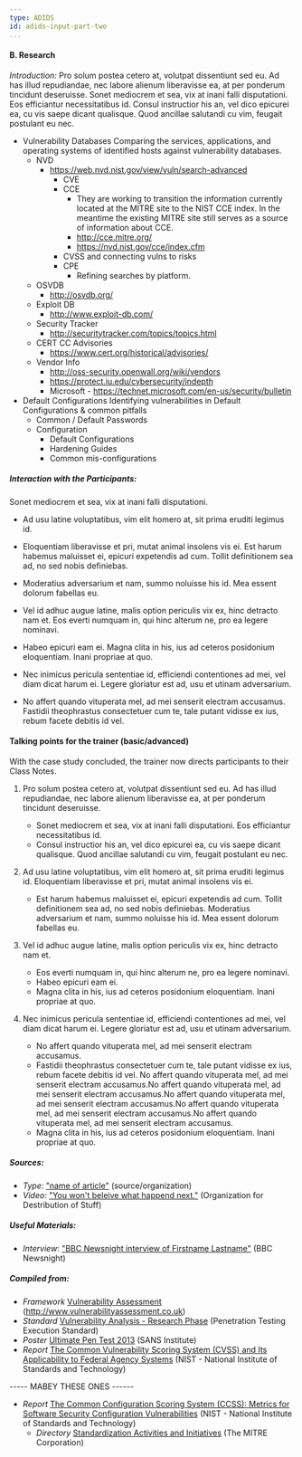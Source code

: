 ```yaml
---
type: ADIDS
id: adids-input-part-two
...
```


#### B. Research

*Introduction:* Pro solum postea cetero at, volutpat dissentiunt sed eu. Ad has illud repudiandae, nec labore alienum liberavisse ea, at per ponderum tincidunt deseruisse. Sonet mediocrem et sea, vix at inani falli disputationi. Eos efficiantur necessitatibus id. Consul instructior his an, vel dico epicurei ea, cu vis saepe dicant qualisque. Quod ancillae salutandi cu vim, feugait postulant eu nec.

  * Vulnerability Databases
Comparing the services, applications, and operating systems of identified hosts against vulnerability databases.
    * NVD
	  * https://web.nvd.nist.gov/view/vuln/search-advanced
        * CVE
		* CCE
		  * They are working to transition the information currently located at the MITRE site to the NIST CCE index. In the meantime the existing MITRE site still serves as a source of information about CCE.
		  * http://cce.mitre.org/ 
		  * https://nvd.nist.gov/cce/index.cfm
	    * CVSS and connecting vulns to risks
	    * CPE
	      * Refining searches by platform.
    * OSVDB
	  * http://osvdb.org/
    * Exploit DB
	  * http://www.exploit-db.com/
    * Security Tracker
	  * http://securitytracker.com/topics/topics.html
    * CERT CC Advisories
	  * https://www.cert.org/historical/advisories/
    * Vendor Info
	  * http://oss-security.openwall.org/wiki/vendors
	  * https://protect.iu.edu/cybersecurity/indepth
      * Microsoft - https://technet.microsoft.com/en-us/security/bulletin
  * Default Configurations
  Identifying vulnerabilities in Default Configurations & common pitfalls
	* Common / Default Passwords
	* Configuration
	  * Default Configurations
	  * Hardening Guides
	  * Common mis-configurations

##### Interaction with the Participants:

Sonet mediocrem et sea, vix at inani falli disputationi.

  * Ad usu latine voluptatibus, vim elit homero at, sit prima eruditi legimus id.

  * Eloquentiam liberavisse et pri, mutat animal insolens vis ei. Est harum habemus maluisset ei, epicuri expetendis ad cum. Tollit definitionem sea ad, no sed nobis definiebas.

  * Moderatius adversarium et nam, summo noluisse his id. Mea essent dolorum fabellas eu.

  * Vel id adhuc augue latine, malis option periculis vix ex, hinc detracto nam et. Eos everti numquam in, qui hinc alterum ne, pro ea legere nominavi.

  * Habeo epicuri eam ei. Magna clita in his, ius ad ceteros posidonium eloquentiam. Inani propriae at quo.

  * Nec inimicus pericula sententiae id, efficiendi contentiones ad mei, vel diam dicat harum ei. Legere gloriatur est ad, usu et utinam adversarium.

  * No affert quando vituperata mel, ad mei senserit electram accusamus. Fastidii theophrastus consectetuer cum te, tale putant vidisse ex ius, rebum facete debitis id vel.

#### Talking points for the trainer (basic/advanced)

With the case study concluded, the trainer now directs participants to their Class Notes.

1. Pro solum postea cetero at, volutpat dissentiunt sed eu. Ad has illud repudiandae, nec labore alienum liberavisse ea, at per ponderum tincidunt deseruisse.
    * Sonet mediocrem et sea, vix at inani falli disputationi. Eos efficiantur necessitatibus id.
	* Consul instructior his an, vel dico epicurei ea, cu vis saepe dicant qualisque. Quod ancillae salutandi cu vim, feugait postulant eu nec.

2. Ad usu latine voluptatibus, vim elit homero at, sit prima eruditi legimus id. Eloquentiam liberavisse et pri, mutat animal insolens vis ei.
    * Est harum habemus maluisset ei, epicuri expetendis ad cum. Tollit definitionem sea ad, no sed nobis definiebas. Moderatius adversarium et nam, summo noluisse his id. Mea essent dolorum fabellas eu.

3. Vel id adhuc augue latine, malis option periculis vix ex, hinc detracto nam et.
    * Eos everti numquam in, qui hinc alterum ne, pro ea legere nominavi.
    * Habeo epicuri eam ei.
    * Magna clita in his, ius ad ceteros posidonium eloquentiam. Inani propriae at quo.

4. Nec inimicus pericula sententiae id, efficiendi contentiones ad mei, vel diam dicat harum ei. Legere gloriatur est ad, usu et utinam adversarium.
    * No affert quando vituperata mel, ad mei senserit electram accusamus.
	* Fastidii theophrastus consectetuer cum te, tale putant vidisse ex ius, rebum facete debitis id vel.
    No affert quando vituperata mel, ad mei senserit electram accusamus.No affert quando vituperata mel, ad mei senserit electram accusamus.No affert quando vituperata mel, ad mei senserit electram accusamus.No affert quando vituperata mel, ad mei senserit electram accusamus.No affert quando vituperata mel, ad mei senserit electram accusamus.
    * Magna clita in his, ius ad ceteros posidonium eloquentiam. Inani propriae at quo.

##### Sources:

  * *Type:* ["name of article"](hyperlink) (source/organization)
  * *Video:* ["You won't beleive what happend next."](https://www.google.com) (Organization for Destribution of Stuff)

##### Useful Materials:

  * *Interview*: ["BBC Newsnight interview of Firstname Lastname"](https://newnight.bbc.org) (BBC Newsnight)

##### Compiled from:

  * *Framework* [Vulnerability Assessment](http://www.vulnerabilityassessment.co.uk/Penetration%20Test.html#FMFreemind_Link_1513945467FM) (http://www.vulnerabilityassessment.co.uk)
  * *Standard* [Vulnerability Analysis -  Research Phase](http://www.pentest-standard.org/index.php/Vulnerability_Analysis#Research) (Penetration Testing Execution Standard)
  * *Poster* [Ultimate Pen Test 2013](https://www.sans.org/security-resources/posters/ultimate-pen-test-2013-45) (SANS Institute)
  * *Report* [The Common Vulnerability Scoring System (CVSS) and Its Applicability to Federal Agency Systems](http://csrc.nist.gov/publications/nistir/ir7435/NISTIR-7435.pdf) (NIST - National Institute of Standards and Technology)



----- MABEY THESE ONES ------


* *Report* [The Common Configuration Scoring System (CCSS): Metrics for Software Security Configuration Vulnerabilities](http://csrc.nist.gov/publications/nistir/ir7502/nistir-7502_CCSS.pdf) (NIST - National Institute of Standards and Technology)
  * *Directory* [Standardization Activities and Initiatives](http://measurablesecurity.mitre.org/directory/categories/) (The MITRE Corporation)
